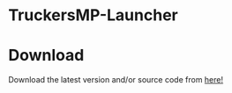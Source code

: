 # TruckersMP-Launcher

# Download

Download the latest version and/or source code from [here!](https://github.com/DubStepMad/TruckersMP-Launcher/releases)
